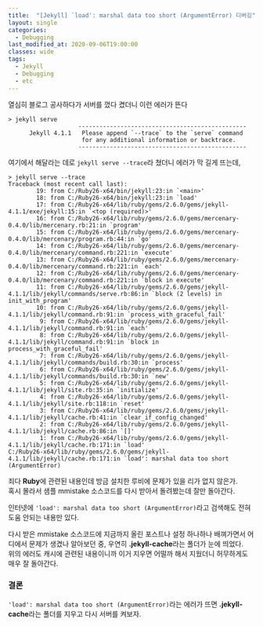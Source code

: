 ```yaml
---
title:  "[Jekyll] `load': marshal data too short (ArgumentError) 디버깅"
layout: single
categories: 
  - Debugging
last_modified_at: 2020-09-06T19:00:00
classes: wide
tags:
  - Jekyll
  - Debugging
  - etc
---
```


열심히 블로그 공사하다가 서버를 껐다 켰더니 이런 에러가 뜬다
```
> jekyll serve
                    ------------------------------------------------
      Jekyll 4.1.1   Please append `--trace` to the `serve` command
                     for any additional information or backtrace.
                    ------------------------------------------------
```

여기에서 해달라는 데로 `jekyll serve --trace`라 쳤더니 에러가 막 길게 뜨는데,

```
> jekyll serve --trace
Traceback (most recent call last):
        19: from C:/Ruby26-x64/bin/jekyll:23:in `<main>'
        18: from C:/Ruby26-x64/bin/jekyll:23:in `load'
        17: from C:/Ruby26-x64/lib/ruby/gems/2.6.0/gems/jekyll-4.1.1/exe/jekyll:15:in `<top (required)>'
        16: from C:/Ruby26-x64/lib/ruby/gems/2.6.0/gems/mercenary-0.4.0/lib/mercenary.rb:21:in `program'
        15: from C:/Ruby26-x64/lib/ruby/gems/2.6.0/gems/mercenary-0.4.0/lib/mercenary/program.rb:44:in `go'
        14: from C:/Ruby26-x64/lib/ruby/gems/2.6.0/gems/mercenary-0.4.0/lib/mercenary/command.rb:221:in `execute'
        13: from C:/Ruby26-x64/lib/ruby/gems/2.6.0/gems/mercenary-0.4.0/lib/mercenary/command.rb:221:in `each'
        12: from C:/Ruby26-x64/lib/ruby/gems/2.6.0/gems/mercenary-0.4.0/lib/mercenary/command.rb:221:in `block in execute'
        11: from C:/Ruby26-x64/lib/ruby/gems/2.6.0/gems/jekyll-4.1.1/lib/jekyll/commands/serve.rb:86:in `block (2 levels) in init_with_program'
        10: from C:/Ruby26-x64/lib/ruby/gems/2.6.0/gems/jekyll-4.1.1/lib/jekyll/command.rb:91:in `process_with_graceful_fail'
         9: from C:/Ruby26-x64/lib/ruby/gems/2.6.0/gems/jekyll-4.1.1/lib/jekyll/command.rb:91:in `each'
         8: from C:/Ruby26-x64/lib/ruby/gems/2.6.0/gems/jekyll-4.1.1/lib/jekyll/command.rb:91:in `block in process_with_graceful_fail'
         7: from C:/Ruby26-x64/lib/ruby/gems/2.6.0/gems/jekyll-4.1.1/lib/jekyll/commands/build.rb:30:in `process'
         6: from C:/Ruby26-x64/lib/ruby/gems/2.6.0/gems/jekyll-4.1.1/lib/jekyll/commands/build.rb:30:in `new'
         5: from C:/Ruby26-x64/lib/ruby/gems/2.6.0/gems/jekyll-4.1.1/lib/jekyll/site.rb:35:in `initialize'
         4: from C:/Ruby26-x64/lib/ruby/gems/2.6.0/gems/jekyll-4.1.1/lib/jekyll/site.rb:118:in `reset'
         3: from C:/Ruby26-x64/lib/ruby/gems/2.6.0/gems/jekyll-4.1.1/lib/jekyll/cache.rb:41:in `clear_if_config_changed'
         2: from C:/Ruby26-x64/lib/ruby/gems/2.6.0/gems/jekyll-4.1.1/lib/jekyll/cache.rb:86:in `[]'
         1: from C:/Ruby26-x64/lib/ruby/gems/2.6.0/gems/jekyll-4.1.1/lib/jekyll/cache.rb:171:in `load'
C:/Ruby26-x64/lib/ruby/gems/2.6.0/gems/jekyll-4.1.1/lib/jekyll/cache.rb:171:in `load': marshal data too short (ArgumentError)
```

죄다 **Ruby**에 관련된 내용인데 방금 설치한 루비에 문제가 있을 리가 없지 않은가.\
혹시 몰라서 샘플 mmistake 소스코드를 다시 받아서 돌려봤는데 잘만 돌아간다.

인터넷에 `'load': marshal data too short (ArgumentError)`라고 검색해도 전혀 도움 안되는 내용만 있다.

다시 받은 mmistake 소스코드에 지금까지 올린 포스트나 설정 하나하나 배껴가면서 어디에서 문제가 생겼나 알아보던 중, 우연히 **.jekyll-cache**라는 폴더가 눈에 띄었다.\
위의 에러도 캐시에 관련된 내용이니까 이거 지우면 어떨까 해서 지웠더니 허무하게도 매우 잘 돌아간다.

### 결론
`'load': marshal data too short (ArgumentError)`라는 에러가 뜨면 **.jekyll-cache**라는 폴더를 지우고 다시 서버를 켜보자.
